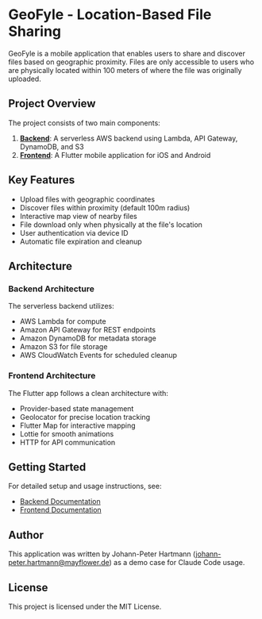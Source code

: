 # GeoFyle - Location-Based File Sharing

GeoFyle is a mobile application that enables users to share and discover files based on geographic proximity. Files are only accessible to users who are physically located within 100 meters of where the file was originally uploaded.

## Project Overview

The project consists of two main components:

1. **[Backend](/backend)**: A serverless AWS backend using Lambda, API Gateway, DynamoDB, and S3
2. **[Frontend](/frontend)**: A Flutter mobile application for iOS and Android

## Key Features

- Upload files with geographic coordinates
- Discover files within proximity (default 100m radius)
- Interactive map view of nearby files
- File download only when physically at the file's location
- User authentication via device ID
- Automatic file expiration and cleanup

## Architecture

### Backend Architecture

The serverless backend utilizes:
- AWS Lambda for compute
- Amazon API Gateway for REST endpoints
- Amazon DynamoDB for metadata storage
- Amazon S3 for file storage
- AWS CloudWatch Events for scheduled cleanup

### Frontend Architecture

The Flutter app follows a clean architecture with:
- Provider-based state management
- Geolocator for precise location tracking
- Flutter Map for interactive mapping
- Lottie for smooth animations
- HTTP for API communication

## Getting Started

For detailed setup and usage instructions, see:
- [Backend Documentation](/backend/README.md)
- [Frontend Documentation](/frontend/README.md)

## Author

This application was written by Johann-Peter Hartmann (johann-peter.hartmann@mayflower.de) as a demo case for Claude Code usage.

## License

This project is licensed under the MIT License.